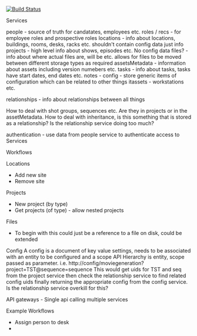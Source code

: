 [![Build Status](https://travis-ci.org/grimjak/pipey.svg?branch=master)](https://travis-ci.org/grimjak/pipey)


Services

people - source of truth for candatates, employees etc.
roles / recs - for employee roles and prospective roles
locations - info about locations, buildings, rooms, desks, racks etc. shouldn't contain config data just info
projects - high level info about shows, episodes etc. No config data
files? - info about where actual files are, will be etc. allows for files to be moved between different storage types as required
assetsMetadata - information about assets including version numebers etc.
tasks - info about tasks, tasks have start dates, end dates etc.
notes - 
config - store generic items of configuration which can be related to other things
itassets - workstations etc.

relationships - info about relationships between all things


How to deal with shot groups, sequences etc. Are they in projects or in the assetMetadata.
How to deal with inheritance, is this something that is stored as a relationship?
Is the relationship service doing too much?

authentication - use data from people service to authenticate access to Services

Workflows


Locations
* Add new site
* Remove site

Projects
* New project (by type)
* Get projects (of type) - allow nested projects

Files 
* To begin with this could just be a reference to a file on disk, could be extended 

Config
A config is a document of key value settings, needs to be associated with an entity to be configured and a scope
API Hierarchy is entity, scope passed as parameter. i.e. http://config/moviegeneration?project=TST@sequence=sequence
This would get uids for TST and seq from the project service then check the relationship service to find related config uids
finally returning the appropriate config from the config service.  Is the relationship service overkill for this?

API gateways - Single api calling multiple services 


Example Workflows
* Assign person to desk
*